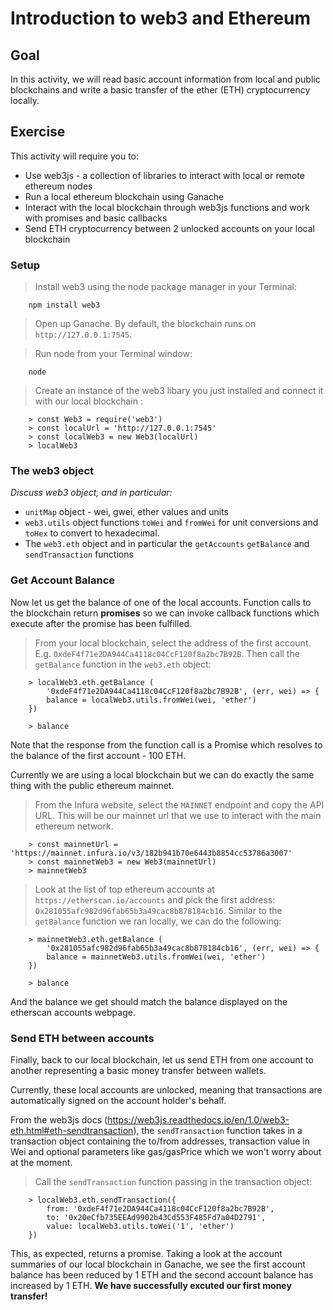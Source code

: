 # Introduction to web3 and Ethereum
## Goal
In this activity, we will read basic account information from local and public blockchains and write a basic transfer of the ether (ETH) cryptocurrency locally.

## Exercise
This activity will require you to:
* Use web3js - a collection of libraries to interact with local or remote ethereum nodes
* Run a local ethereum blockchain using Ganache
* Interact with the local blockchain through web3js functions and work with promises and basic callbacks
* Send ETH cryptocurrency between 2 unlocked accounts on your local blockchain

### Setup
> Install web3 using the node package manager in your Terminal:
```
    npm install web3 
```
> Open up Ganache. By default, the blockchain runs on `http://127.0.0.1:7545`.
   
> Run node from your Terminal window: 
```
    node
```
> Create an instance of the web3 libary you just installed and connect it with our local blockchain :
``` 
    > const Web3 = require('web3')
    > const localUrl = 'http://127.0.0.1:7545'
    > const localWeb3 = new Web3(localUrl)
    > localWeb3
```

### The web3 object
*Discuss web3 object, and in particular:*
* `unitMap` object - wei, gwei, ether values and units
* `web3.utils` object functions `toWei` and `fromWei` for unit conversions and `toHex` to convert to hexadecimal.
* The `web3.eth` object and in particular the `getAccounts` `getBalance` and `sendTransaction`  functions

### Get Account Balance

Now let us get the balance of one of the local accounts. Function calls to the blockchain return **promises** so we can invoke callback functions which execute after the promise has been fulfilled. 

> From your local blockchain, select the address of the first account. E.g. `0xdeF4f71e2DA944Ca4118c04CcF120f8a2bc7B92B`. Then call the `getBalance` function in the `web3.eth` object:
```
    > localWeb3.eth.getBalance (
        '0xdeF4f71e2DA944Ca4118c04CcF120f8a2bc7B92B', (err, wei) => {
        balance = localWeb3.utils.fromWei(wei, 'ether')
    })

    > balance
```
Note that the response from the function call is a Promise which resolves to the balance of the first account - 100 ETH. 

Currently we are using a local blockchain but we can do exactly the same thing with the public ethereum mainnet. 

> From the Infura website, select the `MAINNET` endpoint and copy the API URL. This will be our mainnet url that we use to interact with the main ethereum network. 
```
    > const mainnetUrl = 'https://mainnet.infura.io/v3/182b941b70e6443b8854cc53786a3007'
    > const mainnetWeb3 = new Web3(mainnetUrl)
    > mainnetWeb3
```
> Look at the list of top ethereum accounts at `https://etherscan.io/accounts` and pick the first address: `0x281055afc982d96fab65b3a49cac8b878184cb16`. Similar to the `getBalance` function we ran locally, we can do the following:
```
    > mainnetWeb3.eth.getBalance (
        '0x281055afc982d96fab65b3a49cac8b878184cb16', (err, wei) => {
        balance = mainnetWeb3.utils.fromWei(wei, 'ether')
    })

    > balance
```
And the balance we get should match the balance displayed on the etherscan accounts webpage. 

### Send ETH between accounts

Finally, back to our local blockchain, let us send ETH from one account to another representing a basic money transfer between wallets. 

Currently, these local accounts are unlocked, meaning that transactions are automatically signed on the account holder's behalf.

From the web3js docs (https://web3js.readthedocs.io/en/1.0/web3-eth.html#eth-sendtransaction), the `sendTransaction` function takes in a transaction object containing the to/from addresses, transaction value in Wei and optional parameters like gas/gasPrice which we won't worry about at the moment. 

> Call the `sendTransaction` function passing in the transaction object:
```
    > localWeb3.eth.sendTransaction({
        from: '0xdeF4f71e2DA944Ca4118c04CcF120f8a2bc7B92B',
        to: '0x20eCfb735EEAd9902b43Cd553F485Fd7a04D2791',
        value: localWeb3.utils.toWei('1', 'ether')
    })
```
This, as expected, returns a promise. Taking a look at the account summaries of our local blockchain in Ganache, we see the first account balance has been reduced by 1 ETH and the second account balance has increased by 1 ETH. **We have successfully excuted our first money transfer!**


